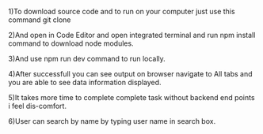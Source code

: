 1)To download source code and to run on your computer just use this command git clone 

2)And open in Code Editor and open integrated terminal and run npm install command to download node modules.

3)And use npm run dev command to run locally.

4)After successfull you can see output on browser navigate to All tabs and you are able to see data information displayed.

5)It takes more time to complete complete task without backend end points i feel dis-comfort.

6)User can search by name by typing user name in search box.